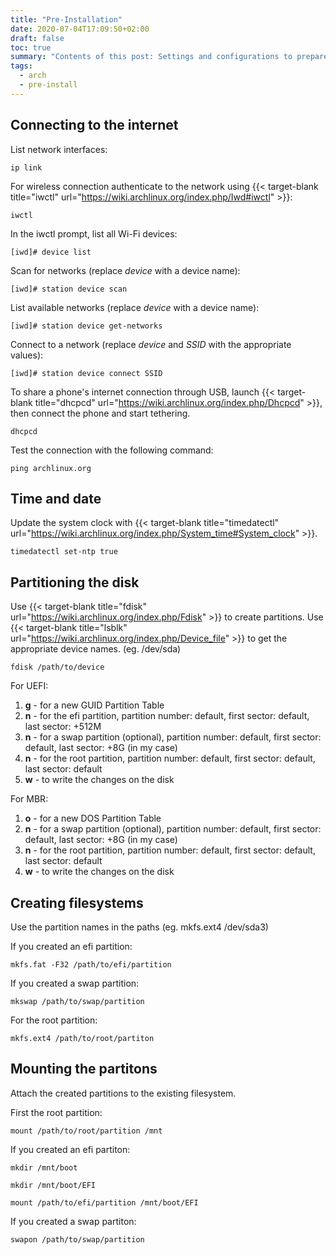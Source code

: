 ```yaml
---
title: "Pre-Installation"
date: 2020-07-04T17:09:50+02:00
draft: false
toc: true
summary: "Contents of this post: Settings and configurations to prepare the installation. (internet, time and date, partitioning, etc.)"
tags:
  - arch
  - pre-install
---
```

## Connecting to the internet

List network interfaces:
```terminal
ip link
```
For wireless connection authenticate to the network using {{< target-blank title="iwctl" url="https://wiki.archlinux.org/index.php/Iwd#iwctl" >}}:
```terminal
iwctl
```

In the iwctl prompt, list all Wi-Fi devices:
```
[iwd]# device list
```

Scan for networks (replace *device* with a device name):
```
[iwd]# station device scan
```

List available networks (replace *device* with a device name):
```
[iwd]# station device get-networks
```

Connect to a network (replace *device* and *SSID* with the appropriate values):
```
[iwd]# station device connect SSID
```

To share a phone's internet connection through USB, launch {{< target-blank title="dhcpcd" url="https://wiki.archlinux.org/index.php/Dhcpcd" >}}, then connect the phone and start tethering.
```terminal
dhcpcd 
```

Test the connection with the following command:
```terminal
ping archlinux.org
```

## Time and date

Update the system clock with {{< target-blank title="timedatectl" url="https://wiki.archlinux.org/index.php/System_time#System_clock" >}}.
```terminal
timedatectl set-ntp true
```

## Partitioning the disk

Use {{< target-blank title="fdisk" url="https://wiki.archlinux.org/index.php/Fdisk" >}} to create partitions. Use {{< target-blank title="lsblk" url="https://wiki.archlinux.org/index.php/Device_file" >}} to get the appropriate device names. (eg. /dev/sda)
```terminal
fdisk /path/to/device
```

For UEFI:

1. **g** - for a new GUID Partition Table
2. **n** - for the efi partition, partition number: default, first sector: default, last sector: +512M
3. **n** - for a swap partition (optional), partition number: default, first sector: default, last sector: +8G (in my case)
4. **n** - for the root partition, partition number: default, first sector: default, last sector: default
5. **w** - to write the changes on the disk

For MBR:

1. **o** - for a new DOS Partition Table
2. **n** - for a swap partition (optional), partition number: default, first sector: default, last sector: +8G (in my case)
3. **n** - for the root partition, partition number: default, first sector: default, last sector: default
4. **w** - to write the changes on the disk

## Creating filesystems

Use the partition names in the paths (eg. mkfs.ext4 /dev/sda3)

If you created an efi partition:
```terminal
mkfs.fat -F32 /path/to/efi/partition
```

If you created a swap partition:
```terminal
mkswap /path/to/swap/partition
```

For the root partition:
```terminal
mkfs.ext4 /path/to/root/partiton
```

## Mounting the partitons

Attach the created partitions to the existing filesystem.

First the root partition:
```terminal
mount /path/to/root/partition /mnt
```

If you created an efi partiton:
```terminal
mkdir /mnt/boot
```
```terminal
mkdir /mnt/boot/EFI
```
```terminal
mount /path/to/efi/partition /mnt/boot/EFI
```

If you created a swap partiton:
```terminal
swapon /path/to/swap/partition
``` 
